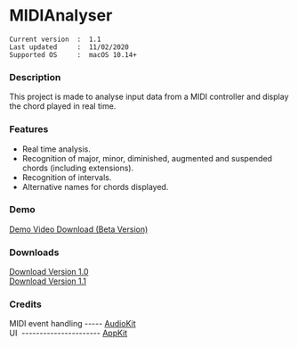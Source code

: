 # MIDIAnalyser
``` 
Current version  :  1.1
Last updated     :  11/02/2020
Supported OS     :  macOS 10.14+
```

### Description
This project is made to analyse input data from a MIDI controller and display the chord played in real time.

### Features
* Real time analysis.
* Recognition of major, minor, diminished, augmented and suspended chords (including extensions).
* Recognition of intervals.
* Alternative names for chords displayed.

### Demo
[Demo Video Download (Beta Version)](https://github.com/t-bre/MIDIAnalyser/raw/master/Archive/Demo/ChordAnalyser_0_2.mov)

### Downloads
[Download Version 1.0](https://github.com/t-bre/MIDIAnalyser/raw/master/macOS%20Builds/MIDIAnalyser%202020-02-11/MIDIAnalyser.app.zip)  
[Download Version 1.1](https://github.com/tbre/MIDIAnalyser/raw/master/macOS%20Builds/MIDIAnalyser%202020-02-11/MIDIAnalyser.app.zip)

### Credits
MIDI event handling ----- [AudioKit](https://github.com/AudioKit/AudioKit)  
UI &nbsp;---------------------- [AppKit](https://developer.apple.com/documentation/appkit)

